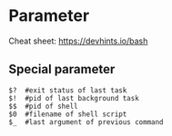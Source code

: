# Parameter
Cheat sheet: https://devhints.io/bash

## Special parameter
```
$?	#exit status of last task
$!	#pid of last background task
$$	#pid of shell
$0	#filename of shell script
$_	#last argument of previous command
```
